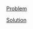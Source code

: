 [Problem](https://leetcode.com/problems/contains-duplicate)

[Solution](https://leetcode.com/problems/contains-duplicate/solutions/3275714/217-contains-duplicate-simple-solution)
